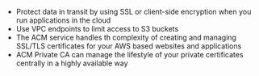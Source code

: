 - Protect data in transit by using SSL or client-side encryption when you run applications in the cloud
- Use VPC endpoints to limit access to S3 buckets
- The ACM service handles th complexity of creating and managing SSL/TLS certificates for your AWS based websites and applications
- ACM Private CA can manage the lifestyle of your private certificates centrally in a highly available way
